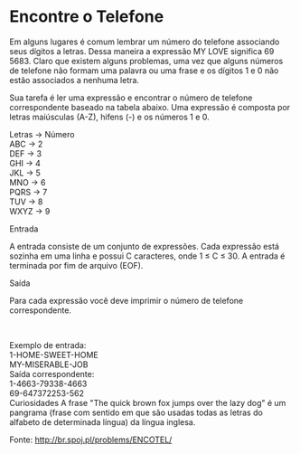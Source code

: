 # Encontre o Telefone

<p>Em alguns lugares é comum lembrar um número do telefone associando seus dígitos a letras. Dessa maneira a expressão MY LOVE significa 69 5683. Claro que existem alguns problemas, uma vez que alguns números de telefone não formam uma palavra ou uma frase e os dígitos 1 e 0 não estão associados a nenhuma letra.</p>
<p>Sua tarefa é ler uma expressão e encontrar o número de telefone correspondente baseado na tabela abaixo. Uma expressão é composta por letras maiúsculas (A-Z), hifens (-) e os números 1 e 0. </p>
Letras ->  Número <br />
ABC    ->  2      <br />
DEF    ->  3      <br />
GHI    ->  4      <br />
JKL    ->  5      <br />
MNO    ->  6      <br />
PQRS   ->  7      <br />
TUV    ->  8      <br />
WXYZ   ->  9      <br />

Entrada 
<br />
<p>A entrada consiste de um conjunto de expressões. Cada expressão está sozinha em uma linha e possui C caracteres, onde 1 ≤ C ≤ 30. A entrada é terminada por fim de arquivo (EOF).</p>

Saída
<br />
<p>Para cada expressão você deve imprimir o número de telefone correspondente.</p>
<br />

Exemplo de entrada:<br />
1-HOME-SWEET-HOME <br />
MY-MISERABLE-JOB<br />
Saída correspondente:<br />
1-4663-79338-4663 <br />
69-647372253-562<br />
Curiosidades
A frase "The quick brown fox jumps over the lazy dog" é um pangrama (frase com sentido em que são usadas todas as letras do alfabeto de determinada língua) da língua inglesa.
 
Fonte: http://br.spoj.pl/problems/ENCOTEL/
